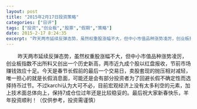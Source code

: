 ```yaml
---
layout: post
title: "2015年2月17日投资策略"
categories: ["日评"]
tags: ["投资","创业板","股票","假期","策略"]
date: 2015-2-17 8:24:35
excerpt: "昨天两市延续反弹态势，虽然权重股涨幅不大，但中小市值品种涨势凌厉，创业板指数不出所料又创出一个历史新……"
---
```

&nbsp;&nbsp;&nbsp;&nbsp;&nbsp;&nbsp;&nbsp;&nbsp;昨天两市延续反弹态势，虽然权重股涨幅不大，但中小市值品种涨势凌厉，创业板指数不出所料又创出一个历史新高，两市近九成个股以红盘报收，节前市场赚钱效应十足。今天是春节长假前的最后一个交易日，卖股套现的抛压相对减轻，唯一担心的就是长假消息面，可能还是会有部分投资者为了回避长假不确定性而选择持币过节。不过karchi认为大可不必，目前宏观经济上没有太多利空的元素，加上技术面总体向上，保持7成仓位过年还是比较稳妥的。最后祝大家新春快乐，羊年投资顺利！（仅供参考，投资需谨慎）
